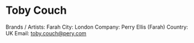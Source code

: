# Toby Couch

Brands / Artists: Farah
City: London
Company: Perry Ellis (Farah)
Country: UK
Email: toby.couch@pery.com